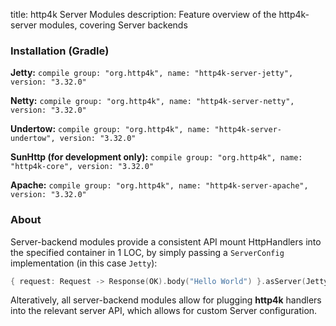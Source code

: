 title: http4k Server Modules
description: Feature overview of the http4k-server modules, covering Server backends

### Installation (Gradle)
**Jetty:** ```compile group: "org.http4k", name: "http4k-server-jetty", version: "3.32.0"```

**Netty:** ```compile group: "org.http4k", name: "http4k-server-netty", version: "3.32.0"```

**Undertow:** ```compile group: "org.http4k", name: "http4k-server-undertow", version: "3.32.0"```

**SunHttp (for development only):** ```compile group: "org.http4k", name: "http4k-core", version: "3.32.0"```

**Apache:** ```compile group: "org.http4k", name: "http4k-server-apache", version: "3.32.0"```

### About
Server-backend modules provide a consistent API mount HttpHandlers into the specified container in 1 LOC, by simply passing a `ServerConfig` implementation (in this case `Jetty`):

```kotlin
{ request: Request -> Response(OK).body("Hello World") }.asServer(Jetty(8000)).start().block()
```
Alteratively, all server-backend modules allow for plugging **http4k** handlers into the relevant server API, which allows for custom Server configuration.
